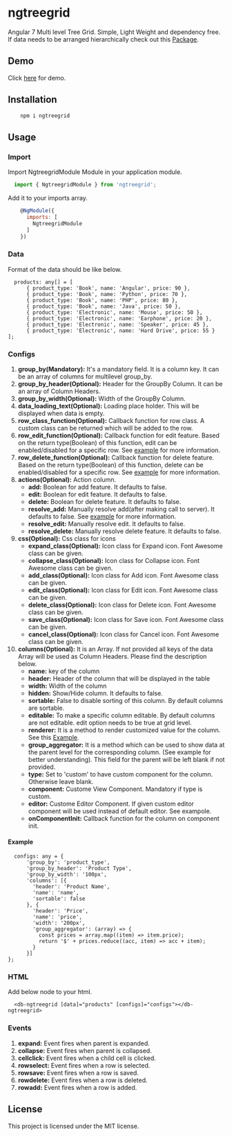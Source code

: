 
# ngtreegrid
Angular 7 Multi level Tree Grid. Simple, Light Weight and dependency free. If data needs to be arranged hierarchically check out this 
<a href="https://github.com/debabratapatra/angular-tree-grid">Package</a>.

## Demo

Click <a href="https://ng-tree-grid.stackblitz.io/" target="_blank">here</a> for demo.

## Installation

```bash
    npm i ngtreegrid
```

## Usage

### Import
Import NgtreegridModule Module in your application module.

```javascript
  import { NgtreegridModule } from 'ngtreegrid';
```

Add it to your imports array.

```javascript
    @NgModule({
      imports: [
        NgtreegridModule
      ]
    })
```

### Data
Format of the data should be like below.

```
  products: any[] = [
      { product_type: 'Book', name: 'Angular', price: 90 },
      { product_type: 'Book', name: 'Python', price: 70 },
      { product_type: 'Book', name: 'PHP', price: 80 },
      { product_type: 'Book', name: 'Java', price: 50 },
      { product_type: 'Electronic', name: 'Mouse', price: 50 },
      { product_type: 'Electronic', name: 'Earphone', price: 20 },
      { product_type: 'Electronic', name: 'Speaker', price: 45 },
      { product_type: 'Electronic', name: 'Hard Drive', price: 55 }
];
```

### Configs

1. **group_by(Mandatory):** It's a mandatory field. It is a column key. It can be an array of columns for multilevel group_by.
2. **group_by_header(Optional):** Header for the GroupBy Column. It can be an array of Column Headers.
3. **group_by_width(Optional):** Width of the GroupBy Column.
4. **data_loading_text(Optional):** Loading place holder. This will be displayed when data is empty.
5. **row_class_function(Optional):** Callback function for row class. A custom class can be returned which will be added to the row.
6. **row_edit_function(Optional):** Callback function for edit feature. Based on the return type(Boolean) of this function, edit can be enabled/disabled for a specific row. See <a href="https://ng-tree-grid.stackblitz.io/cond_row_edit">example</a> for more information.
7. **row_delete_function(Optional):** Callback function for delete feature. Based on the return type(Boolean) of this function, delete can be enabled/disabled for a specific row. See <a href="https://ng-tree-grid.stackblitz.io/cond_row_edit">example</a> for more information.
8. **actions(Optional):** Action column.
     * **add:** Boolean for add feature. It defaults to false.
     * **edit:** Boolean for edit feature. It defaults to false.
     * **delete:** Boolean for delete feature. It defaults to false.
     * **resolve_add:** Manually resolve add(after making call to server). It defaults to false. See <a href="https://ng-tree-grid.stackblitz.io/resolve_row_add">example</a> for more information.
     * **resolve_edit:** Manually resolve edit. It defaults to false.
     * **resolve_delete:** Manually resolve delete feature. It defaults to false.
5. **css(Optional):** Css class for icons
    * **expand_class(Optional):** Icon class for Expand icon. Font Awesome class can be given.
    * **collapse_class(Optional):** Icon class for Collapse icon. Font Awesome class can be given.
    * **add_class(Optional):** Icon class for Add icon. Font Awesome class can be given.
    * **edit_class(Optional):** Icon class for Edit icon. Font Awesome class can be given.
    * **delete_class(Optional):** Icon class for Delete icon. Font Awesome class can be given.
    * **save_class(Optional):** Icon class for Save icon. Font Awesome class can be given.
    * **cancel_class(Optional):** Icon class for Cancel icon. Font Awesome class can be given.
6. **columns(Optional):** It is an Array. If not provided all keys of the data Array will be used as Column Headers. Please find the description below.
    * **name:** key of the column
    * **header:** Header of the column that will be displayed in the table
    * **width:** Width of the column
    * **hidden:** Show/Hide column. It defaults to false.
    * **sortable:** False to disable sorting of this column. By default columns are sortable.
    * **editable:** To make a specific column editable. By default columns are not editable. edit option needs to be true at grid level.
    * **renderer:** It is a method to render customized value for the column. See this <a href="https://ng-tree-grid.stackblitz.io/basic_tree_grid">Example</a>.
    * **group_aggregator:** It is a method which can be used to show data at the parent level for the corresponding column. (See example for better understanding). This field for the parent will be left blank if not provided.
    * **type:** Set to 'custom' to have custom component for the column. Otherwise leave blank.
    * **component:** Custome View Component. Mandatory if type is custom.
    * **editor:** Custome Editor Component. If given custom editor component will be used instead of default editor. See exampole.
    * **onComponentInit:** Callback function for the column on component init.

#### Example
```
  configs: any = {      
      'group_by': 'product_type',
      'group_by_header': 'Product Type',
      'group_by_width': '100px',
      'columns': [{
        'header': 'Product Name',
        'name': 'name',
        'sortable': false
      }, {
        'header': 'Price',
        'name': 'price',
        'width': '200px',
        'group_aggregator': (array) => {
          const prices = array.map((item) => item.price);
          return '$' + prices.reduce((acc, item) => acc + item);
        }
      }]
};
```

### HTML
Add below node to your html.
```
  <db-ngtreegrid [data]="products" [configs]="configs"></db-ngtreegrid>
```
### Events

1. **expand:** Event fires when parent is expanded.
2. **collapse:** Event fires when parent is collapsed.
3. **cellclick:** Event fires when a child cell is clicked.
3. **rowselect:** Event fires when a row is selected.
4. **rowsave:** Event fires when a row is saved.
5. **rowdelete:** Event fires when a row is deleted.
6. **rowadd:** Event fires when a row is added.

## License
This project is licensed under the MIT license.
